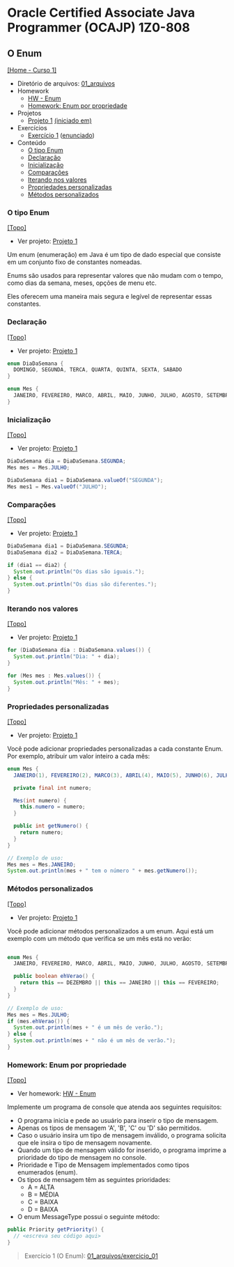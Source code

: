 # Oracle Certified Associate Java Programmer (OCAJP) 1Z0-808

## O Enum
[[Home - Curso 1]](../../README.md#curso-1)<br />

- Diretório de arquivos: [01_arquivos](./01_arquivos/)
- Homework
  - [HW - Enum](./01_arquivos/homework/HW%20-%20Enum.pdf)
  - [Homework: Enum por propriedade](#homework-enum-por-propriedade)
- Projetos
  - [Projeto 1](./01_arquivos/proj_01/) [(iniciado em)](#o-tipo-enum)
- Exercícios
  - [Exercício 1](./01_arquivos/exercicio_01/) ([enunciado](#homework-enum-por-propriedade))
- Conteúdo
  - [O tipo Enum](#o-tipo-enum)
  - [Declaração](#declaração)
  - [Inicialização](#inicialização)
  - [Comparações](#comparações)
  - [Iterando nos valores](#iterando-nos-valores)
  - [Propriedades personalizadas](#propriedades-personalizadas)
  - [Métodos personalizados](#métodos-personalizados)

### O tipo Enum
[[Topo]](#)<br />

- Ver projeto: [Projeto 1](./01_arquivos/proj_01/)

Um enum (enumeração) em Java é um tipo de dado especial que consiste em um conjunto fixo de constantes nomeadas.

Enums são usados para representar valores que não mudam com o tempo, como dias da semana, meses, opções de menu etc.

Eles oferecem uma maneira mais segura e legível de representar essas constantes.

### Declaração
[[Topo]](#)<br />

- Ver projeto: [Projeto 1](./01_arquivos/proj_01/)

```java
enum DiaDaSemana {
  DOMINGO, SEGUNDA, TERCA, QUARTA, QUINTA, SEXTA, SABADO
}

enum Mes {
  JANEIRO, FEVEREIRO, MARCO, ABRIL, MAIO, JUNHO, JULHO, AGOSTO, SETEMBRO, OUTUBRO, NOVEMBRO, DEZEMBRO
}
```

### Inicialização
[[Topo]](#)<br />

- Ver projeto: [Projeto 1](./01_arquivos/proj_01/)

```java
DiaDaSemana dia = DiaDaSemana.SEGUNDA;
Mes mes = Mes.JULHO;

DiaDaSemana dia1 = DiaDaSemana.valueOf("SEGUNDA");
Mes mes1 = Mes.valueOf("JULHO");
```

### Comparações
[[Topo]](#)<br />

- Ver projeto: [Projeto 1](./01_arquivos/proj_01/)

```java
DiaDaSemana dia1 = DiaDaSemana.SEGUNDA;
DiaDaSemana dia2 = DiaDaSemana.TERCA;

if (dia1 == dia2) {
  System.out.println("Os dias são iguais.");
} else {
  System.out.println("Os dias são diferentes.");
}
```

### Iterando nos valores
[[Topo]](#)<br />

- Ver projeto: [Projeto 1](./01_arquivos/proj_01/)

```java
for (DiaDaSemana dia : DiaDaSemana.values()) {
  System.out.println("Dia: " + dia);
}

for (Mes mes : Mes.values()) {
  System.out.println("Mês: " + mes);
}
```

### Propriedades personalizadas
[[Topo]](#)<br />

- Ver projeto: [Projeto 1](./01_arquivos/proj_01/)

Você pode adicionar propriedades personalizadas a cada constante Enum. Por exemplo, atribuir um valor inteiro a cada mês:

```java
enum Mes {
  JANEIRO(1), FEVEREIRO(2), MARCO(3), ABRIL(4), MAIO(5), JUNHO(6), JULHO(7), AGOSTO(8), SETEMBRO(9), OUTUBRO(10), NOVEMBRO(11), DEZEMBRO(12);

  private final int numero;

  Mes(int numero) {
    this.numero = numero;
  }

  public int getNumero() {
    return numero;
  }
}

// Exemplo de uso:
Mes mes = Mes.JANEIRO;
System.out.println(mes + " tem o número " + mes.getNumero());
```

### Métodos personalizados
[[Topo]](#)<br />

- Ver projeto: [Projeto 1](./01_arquivos/proj_01/)

Você pode adicionar métodos personalizados a um enum. Aqui está um exemplo com um método que verifica se um mês está no verão:

```java

enum Mes {
  JANEIRO, FEVEREIRO, MARCO, ABRIL, MAIO, JUNHO, JULHO, AGOSTO, SETEMBRO, OUTUBRO, NOVEMBRO, DEZEMBRO;

  public boolean ehVerao() {
    return this == DEZEMBRO || this == JANEIRO || this == FEVEREIRO;
  }
}

// Exemplo de uso:
Mes mes = Mes.JULHO;
if (mes.ehVerao()) {
  System.out.println(mes + " é um mês de verão.");
} else {
  System.out.println(mes + " não é um mês de verão.");
}
```

### Homework: Enum por propriedade
[[Topo]](#)<br />

- Ver homework: [HW - Enum](./01_arquivos/homework/HW%20-%20Enum.pdf)

Implemente um programa de console que atenda aos seguintes requisitos:
- O programa inicia e pede ao usuário para inserir o tipo de mensagem.
- Apenas os tipos de mensagem 'A', 'B', 'C' ou 'D' são permitidos.
- Caso o usuário insira um tipo de mensagem inválido, o programa solicita que ele insira o tipo de mensagem novamente.
- Quando um tipo de mensagem válido for inserido, o programa imprime a prioridade do tipo de mensagem no console.
- Prioridade e Tipo de Mensagem implementados como tipos enumerados (enum).
- Os tipos de mensagem têm as seguintes prioridades:
  - A = ALTA
  - B = MÉDIA
  - C = BAIXA
  - D = BAIXA
- O enum MessageType possui o seguinte método:


```java
public Priority getPriority() {
  // <escreva seu código aqui>
}
```

> Exercício 1 (O Enum): [01_arquivos/exercicio_01](./01_arquivos/exercicio_01/)
